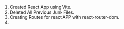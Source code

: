 1. Created React App using Vite.
2. Deleted All Previous Junk Files.
3. Creating Routes for react APP with react-router-dom.
4. 